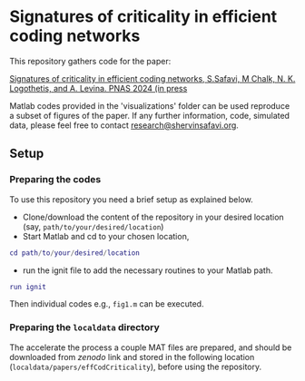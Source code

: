 # Signatures of criticality in efficient coding networks

This repository gathers code for the paper:

[Signatures of criticality in efficient coding networks, S.Safavi, M Chalk, N. K. Logothetis, and A. Levina. PNAS 2024 (in press](https://www.biorxiv.org/content/10.1101/2023.02.14.528465v1.abstract)

Matlab codes provided in the 'visualizations' folder can be used reproduce a subset of figures of the paper.
If any further information, code, simulated data, please feel free to contact [research@shervinsafavi.org](mailto:research@shervinsafavi.org).


## Setup

### Preparing the codes
To use this repository you need a brief setup as explained below.

- Clone/download the content of the repository in your desired location (say, `path/to/your/desired/location`)
- Start Matlab and cd to your chosen location,
```Matlab
cd path/to/your/desired/location
```
- run the ignit file to add the necessary routines to your Matlab path.
```Matlab
run ignit
```

Then individual codes e.g., `fig1.m` can be executed.

### Preparing the `localdata` directory

The accelerate the process a couple MAT files are prepared, and  should be downloaded from *zenodo* link and stored in the following location (`localdata/papers/effCodCriticality`), 
before using the repository. 
